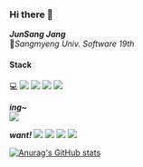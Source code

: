 ### Hi there 👋
***JunSang Jang***<br>
🏤*Sangmyeng Univ. Software 19th*


####  Stack

💻 
<img src="https://img.shields.io/badge/C-A8B9CC?style=flat&logo=C&logoColor=white"/> 
<img src="https://img.shields.io/badge/Python-3776AB?style=flat&logo=Python&logoColor=white"/>
<img src="https://img.shields.io/badge/Java-007396?style=flat&logo=java&logoColor=white">
<img src="https://img.shields.io/badge/Spring Boot-6DB33F?style=flat&logo=Spring Boot&logoColor=white">

***ing~***  
<img src="https://img.shields.io/badge/github-181717?style=flat&logo=github&logoColor=white">


***want!***
<img src="https://img.shields.io/badge/Unity-FFFFFF?style=flat&logo=Unity&logoColor=white"/>
<img src="https://img.shields.io/badge/Swift-F05138?style=flat&logo=Swift&logoColor=white"/> 
<img src="https://img.shields.io/badge/Node.js-339933?style=flat&logo=Node.js&logoColor=white"/> 
<img src="https://img.shields.io/badge/React-61DAFB?style=flat&logo=React&logoColor=white"/> 

[![Anurag's GitHub stats](https://github-readme-stats.vercel.app/api?username=JunSang1121)](https://github.com/JunSang1121/github-readme-stats)
